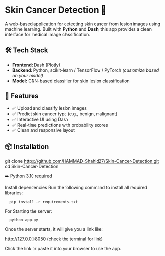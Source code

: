# Skin Cancer Detection 🧬

A web-based application for detecting skin cancer from lesion images using machine learning. Built with **Python** and **Dash**, this app provides a clean interface for medical image classification.

## 🛠 Tech Stack

- **Frontend:** Dash (Plotly)
- **Backend:** Python, scikit-learn / TensorFlow / PyTorch *(customize based on your model)*
- **Model:** CNN-based classifier for skin lesion classification

## 🚀 Features

- ✅ Upload and classify lesion images
- ✅ Predict skin cancer type (e.g., benign, malignant)
- ✅ Interactive UI using Dash
- ✅ Real-time predictions with probability scores
- ✅ Clean and responsive layout

## 📦 Installation

git clone https://github.com/HAMMAD-Shahid27/Skin-Cancer-Detection.git
cd Skin-Cancer-Detection

➡️ Python 3.10 required

Install dependencies
Run the following command to install all required libraries:

      pip install -r requirements.txt

For Starting the server:

      python app.py

Once the server starts, it will give you a link like:


http://127.0.0.1:8050 (check the terminal for link)



Click the link or paste it into your browser to use the app.

